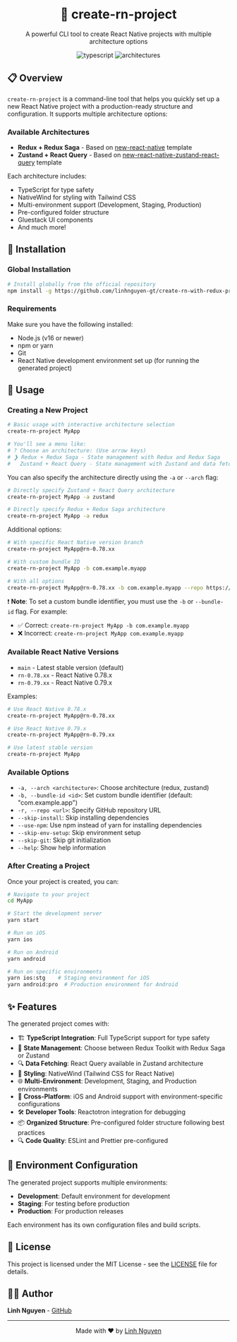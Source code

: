<div align="center">
  <h1>🚀 create-rn-project</h1>
  <p>A powerful CLI tool to create React Native projects with multiple architecture options</p>
</div>

<p align="center">
  <img src="https://img.shields.io/badge/TypeScript-Integrated-blue?style=for-the-badge&logo=typescript&logoColor=white" alt="typescript" />
  <img src="https://img.shields.io/badge/Multiple_Architectures-Available-28A745?style=for-the-badge" alt="architectures" />
</p>

## 📋 Overview

`create-rn-project` is a command-line tool that helps you quickly set up a new React Native project with a production-ready structure and configuration. It supports multiple architecture options:

### Available Architectures

- **Redux + Redux Saga** - Based on [new-react-native](https://github.com/linhnguyen-gt/new-react-native) template
- **Zustand + React Query** - Based on [new-react-native-zustand-react-query](https://github.com/linhnguyen-gt/new-react-native-zustand-react-query) template

Each architecture includes:

- TypeScript for type safety
- NativeWind for styling with Tailwind CSS
- Multi-environment support (Development, Staging, Production)
- Pre-configured folder structure
- Gluestack UI components
- And much more!

## 🚀 Installation

### Global Installation

```bash
# Install globally from the official repository
npm install -g https://github.com/linhnguyen-gt/create-rn-with-redux-project.git
```

### Requirements

Make sure you have the following installed:

- Node.js (v16 or newer)
- npm or yarn
- Git
- React Native development environment set up (for running the generated project)

## 📱 Usage

### Creating a New Project

```bash
# Basic usage with interactive architecture selection
create-rn-project MyApp

# You'll see a menu like:
# ? Choose an architecture: (Use arrow keys)
# ❯ Redux + Redux Saga - State management with Redux and Redux Saga
#   Zustand + React Query - State management with Zustand and data fetching with React Query
```

You can also specify the architecture directly using the `-a` or `--arch` flag:

```bash
# Directly specify Zustand + React Query architecture
create-rn-project MyApp -a zustand

# Directly specify Redux + Redux Saga architecture
create-rn-project MyApp -a redux
```

Additional options:

```bash
# With specific React Native version branch
create-rn-project MyApp@rn-0.78.xx

# With custom bundle ID
create-rn-project MyApp -b com.example.myapp

# With all options
create-rn-project MyApp@rn-0.78.xx -b com.example.myapp --repo https://github.com/yourusername/your-repo.git --skip-install --use-npm
```

❗ **Note**: To set a custom bundle identifier, you must use the `-b` or `--bundle-id` flag. For example:
- ✅ Correct: `create-rn-project MyApp -b com.example.myapp`
- ❌ Incorrect: `create-rn-project MyApp com.example.myapp`

### Available React Native Versions

- `main` - Latest stable version (default)
- `rn-0.78.xx` - React Native 0.78.x
- `rn-0.79.xx` - React Native 0.79.x

Examples:

```bash
# Use React Native 0.78.x
create-rn-project MyApp@rn-0.78.xx

# Use React Native 0.79.x
create-rn-project MyApp@rn-0.79.xx

# Use latest stable version
create-rn-project MyApp
```

### Available Options

- `-a, --arch <architecture>`: Choose architecture (redux, zustand)
- `-b, --bundle-id <id>`: Set custom bundle identifier (default: "com.example.app")
- `-r, --repo <url>`: Specify GitHub repository URL
- `--skip-install`: Skip installing dependencies
- `--use-npm`: Use npm instead of yarn for installing dependencies
- `--skip-env-setup`: Skip environment setup
- `--skip-git`: Skip git initialization
- `--help`: Show help information

### After Creating a Project

Once your project is created, you can:

```bash
# Navigate to your project
cd MyApp

# Start the development server
yarn start

# Run on iOS
yarn ios

# Run on Android
yarn android

# Run on specific environments
yarn ios:stg    # Staging environment for iOS
yarn android:pro  # Production environment for Android
```

## ✨ Features

The generated project comes with:

- 🏗️ **TypeScript Integration**: Full TypeScript support for type safety
- 🔄 **State Management**: Choose between Redux Toolkit with Redux Saga or Zustand
- 🔍 **Data Fetching**: React Query available in Zustand architecture
- 🎨 **Styling**: NativeWind (Tailwind CSS for React Native)
- 🌐 **Multi-Environment**: Development, Staging, and Production environments
- 📱 **Cross-Platform**: iOS and Android support with environment-specific configurations
- 🛠️ **Developer Tools**: Reactotron integration for debugging
- 📦 **Organized Structure**: Pre-configured folder structure following best practices
- 🔍 **Code Quality**: ESLint and Prettier pre-configured

## 🔧 Environment Configuration

The generated project supports multiple environments:

- **Development**: Default environment for development
- **Staging**: For testing before production
- **Production**: For production releases

Each environment has its own configuration files and build scripts.

## 📄 License

This project is licensed under the MIT License - see the [LICENSE](LICENSE) file for details.

## 👨‍💻 Author

**Linh Nguyen** - [GitHub](https://github.com/linhnguyen-gt)

---

<p align="center">
  Made with ❤️ by <a href="https://github.com/linhnguyen-gt">Linh Nguyen</a>
</p>
